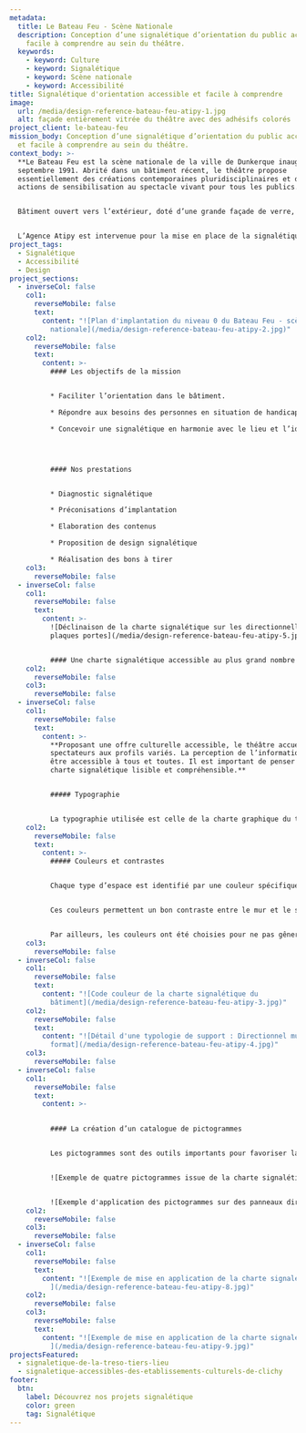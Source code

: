 ```yaml
---
metadata:
  title: Le Bateau Feu - Scène Nationale
  description: Conception d’une signalétique d’orientation du public accessible et
    facile à comprendre au sein du théâtre.
  keywords:
    - keyword: Culture
    - keyword: Signalétique
    - keyword: Scène nationale
    - keyword: Accessibilité
title: Signalétique d'orientation accessible et facile à comprendre
image:
  url: /media/design-reference-bateau-feu-atipy-1.jpg
  alt: façade entièrement vitrée du théâtre avec des adhésifs colorés
project_client: le-bateau-feu
mission_body: Conception d’une signalétique d’orientation du public accessible
  et facile à comprendre au sein du théâtre.
context_body: >-
  **Le Bateau Feu est la scène nationale de la ville de Dunkerque inaugurée en
  septembre 1991. Abrité dans un bâtiment récent, le théâtre propose
  essentiellement des créations contemporaines pluridisciplinaires et des
  actions de sensibilisation au spectacle vivant pour tous les publics.**


  Bâtiment ouvert vers l’extérieur, doté d’une grande façade de verre, Le Bateau Feu offre deux salles de spectacles pouvant accueillir 900 personnes. Orienter les visiteurs, artistes et prestataires est une nécessité dans un bâtiment de cette dimension.


  L’Agence Atipy est intervenue pour la mise en place de la signalétique d’orientation et d’identification du théâtre.
project_tags:
  - Signalétique
  - Accessibilité
  - Design
project_sections:
  - inverseCol: false
    col1:
      reverseMobile: false
      text:
        content: "![Plan d'implantation du niveau 0 du Bateau Feu - scène
          nationale](/media/design-reference-bateau-feu-atipy-2.jpg)"
    col2:
      reverseMobile: false
      text:
        content: >-
          #### Les objectifs de la mission


          * Faciliter l’orientation dans le bâtiment.

          * Répondre aux besoins des personnes en situation de handicap.

          * Concevoir une signalétique en harmonie avec le lieu et l’identité visuelle propre au Bateau Feu.




          #### Nos prestations


          * Diagnostic signalétique

          * Préconisations d’implantation

          * Elaboration des contenus

          * Proposition de design signalétique

          * Réalisation des bons à tirer
    col3:
      reverseMobile: false
  - inverseCol: false
    col1:
      reverseMobile: false
      text:
        content: >-
          ![Déclinaison de la charte signalétique sur les directionnelles et les
          plaques portes](/media/design-reference-bateau-feu-atipy-5.jpg)


          #### Une charte signalétique accessible au plus grand nombre
    col2:
      reverseMobile: false
    col3:
      reverseMobile: false
  - inverseCol: false
    col1:
      reverseMobile: false
      text:
        content: >-
          **Proposant une offre culturelle accessible, le théâtre accueille des
          spectateurs aux profils variés. La perception de l’information doit
          être accessible à tous et toutes. Il est important de penser une
          charte signalétique lisible et compréhensible.**


          ##### Typographie


          La typographie utilisée est celle de la charte graphique du théâtre&nbsp;: Avenir. Avenir est une typographie linéale facile à lire. La hauteur des caractères allant de 2 à 4 centimètres apporte un bon confort de lecture.
    col2:
      reverseMobile: false
      text:
        content: >-
          ##### Couleurs et contrastes


          Chaque type d’espace est identifié par une couleur spécifique. Les salles de spectacles sont indiquées en jaune. Les services (toilettes, vestiaires) sont indiqués en bleu. Les espaces de circulation sont indiqués en vert (sortie, escaliers, ascenseur). Et enfin, les zones techniques et coulisses sont indiqués en blanc.


          Ces couleurs permettent un bon contraste entre le mur et le support, ainsi qu’entre le texte et la couleur de fond. Cela favorise une bonne visibilité des panneaux de signalétique et une bonne lisibilité.


          Par ailleurs, les couleurs ont été choisies pour ne pas gêner la lecture des personnes daltoniennes. Des tests de conversion de couleurs ont été réalisés pour différents types de perception : protanopie, tritanopie…
    col3:
      reverseMobile: false
  - inverseCol: false
    col1:
      reverseMobile: false
      text:
        content: "![Code couleur de la charte signalétique du
          bâtiment](/media/design-reference-bateau-feu-atipy-3.jpg)"
    col2:
      reverseMobile: false
      text:
        content: "![Détail d'une typologie de support : Directionnel mural - Grand
          format](/media/design-reference-bateau-feu-atipy-4.jpg)"
    col3:
      reverseMobile: false
  - inverseCol: false
    col1:
      reverseMobile: false
      text:
        content: >-
          

          #### La création d’un catalogue de pictogrammes


          Les pictogrammes sont des outils importants pour favoriser la bonne compréhension des informations. Au delà de leur aspect ludiques, ils sont utiles pour les non-lecteurs : enfants, troubles DYS, langue étrangère… Chaque espace est identifié par un pictogramme conçu spécifiquement pour Le Bateau Feu. Les pictogrammes sont contrastés et faciles à comprendre.


          ![Exemple de quatre pictogrammes issue de la charte signalétique](/media/design-reference-bateau-feu-atipy-7.jpg)


          ![Exemple d'application des pictogrammes sur des panneaux directionnels](/media/design-reference-bateau-feu-atipy-6.jpg)
    col2:
      reverseMobile: false
    col3:
      reverseMobile: false
  - inverseCol: false
    col1:
      reverseMobile: false
      text:
        content: "![Exemple de mise en application de la charte signalétique
          ](/media/design-reference-bateau-feu-atipy-8.jpg)"
    col2:
      reverseMobile: false
    col3:
      reverseMobile: false
      text:
        content: "![Exemple de mise en application de la charte signalétique
          ](/media/design-reference-bateau-feu-atipy-9.jpg)"
projectsFeatured:
  - signaletique-de-la-treso-tiers-lieu
  - signaletique-accessibles-des-etablissements-culturels-de-clichy
footer:
  btn:
    label: Découvrez nos projets signalétique
    color: green
    tag: Signalétique
---
```

